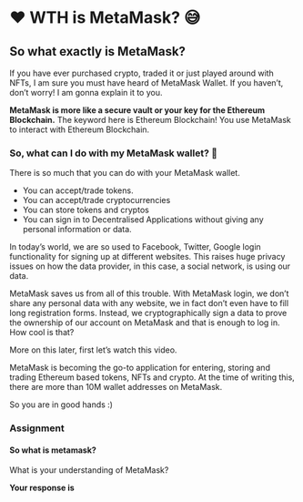 ﻿# ❤️ WTH is MetaMask? 😅

## **So what exactly is MetaMask?**

If you have ever purchased crypto, traded it or just played around with NFTs, I am sure you must have heard of MetaMask Wallet. If you haven’t, don’t worry! I am gonna explain it to you.  
  
**MetaMask is more like a secure vault or your key for the Ethereum Blockchain.**  The keyword here is  Ethereum Blockchain! You use MetaMask to interact with Ethereum Blockchain.

### So, what can I do with my MetaMask wallet? 🧐

There is so much that you can do with your MetaMask wallet.

-   You can accept/trade tokens.
-   You can accept/trade cryptocurrencies
-   You can store tokens and cryptos
-   You can sign in to Decentralised Applications without giving any personal information or data.

In today’s world, we are so used to Facebook, Twitter, Google login functionality for signing up at different websites. This raises huge privacy issues on how the data provider, in this case, a social network, is using our data.

MetaMask saves us from all of this trouble. With MetaMask login, we don’t share any personal data with any website, we in fact don’t even have to fill long registration forms. Instead, we cryptographically sign a data to prove the ownership of our account on MetaMask and that is enough to log in. How cool is that?

More on this later, first let’s watch this video.

MetaMask is becoming the go-to application for entering, storing and trading Ethereum based tokens, NFTs and crypto.  At the time of writing this, there are more than 10M wallet addresses on MetaMask.

So you are in good hands :)

### Assignment

#### So what is metamask?

What is your understanding of MetaMask?

**Your response is**
